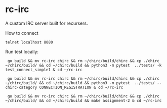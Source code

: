 # rc-irc
A custom IRC server built for recursers.

How to connect 
```shell
telnet localhost 8080
```

Run test locally:
```shell
 go build && mv rc-irc chirc && rm ~/chirc/build/chirc && cp ./chirc ~/chirc/build/ && cd ~/chirc/build && python3 -m pytest  ../tests/ -k test_connect_simple1 & cd ~/rc-irc

 go build && mv rc-irc chirc && rm ~/chirc/build/chirc && cp ./chirc ~/chirc/build/ && cd ~/chirc/build && python3 -m pytest  ../tests/ --chirc-category CONNECTION_REGISTRATION & cd ~/rc-irc

 go build && mv rc-irc chirc && rm ~/chirc/build/chirc && cp ./chirc ~/chirc/build/ && cd ~/chirc/build && make assignment-2 & cd ~/rc-irc
 ```